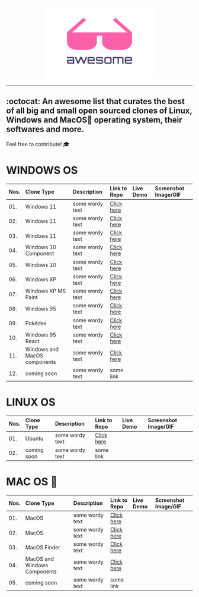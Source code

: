 
<div align="center">
	<img width="300" height="200" src="media/logo.svg" alt="Awesome">	<br>
	<hr>
	</div>

## :octocat: An awesome list that curates the best of all big and small open sourced clones of Linux, Windows and MacOS operating system, their softwares and more.
Feel free to contribute! 🎓

# WINDOWS OS
 Nos. | Clone Type |  Description  | Link to Repo | Live Demo | Screenshot Image/GIF 
 :--- | :---- | :--------- | :----------| :---------| :----------------- 
 01. | Windows 11 | some wordy text | [Click here]( https://github.com/Rajaniraiyn/windows11 )  
| 02. | Windows 11 | some wordy text | [Click here]( https://github.com/PiyushSuthar/Windows-11-Web )  |
| 03. | Windows 11 | some wordy text | [Click here]( https://github.com/blueedgetechno/windows11 )  |
| 04. | Windows 10 Component | some wordy text | [Click here]( https://github.com/virtualvivek/react-windows-ui )  |
| 05. | Windows 10 | some wordy text | [Click here]( https://github.com/virtualvivek/Windows10-framework/ )  |
| 06. | Windows XP | some wordy text | [Click here]( https://github.com/ShizukuIchi/winXP )  |
| 07. | Windows XP MS Paint | some wordy text | [Click here]( https://github.com/1j01/jspaint )  |
| 08. | Windows 95 | some wordy text | [Click here]( https://github.com/felixrieseberg/windows95 )  |
| 09. | Pokédex  | some wordy text | [Click here]( https://github.com/wobsoriano/poke95 )  |
| 10. | Windows 95 React | some wordy text | [Click here]( https://github.com/arturbien/React95 )  |
| 11. | Windows and MacOS components | some wordy text | [Click here]( https://github.com/gabrielbull/react-desktop )  |
| 12. | coming soon | some wordy text | some link  |


# LINUX OS
| Nos. | Clone Type | Description  | Link to Repo | Live Demo | Screenshot Image/GIF |
| :--- | :---- | :--------- | :----------| :---------| :----------------- |
| 01. | Ubuntu | some wordy text | [Click here]( https://github.com/vivek9patel/vivek9patel.github.io )  |
| 02. | coming soon | some wordy text | some link  |






# MAC OS 
| Nos. | Clone Type |  Description  | Link to Repo | Live Demo | Screenshot Image/GIF |
| :--- | :---- | :--------- | :----------| :---------| :----------------- |
| 01. | MacOS | some wordy text | [Click here]( https://github.com/PuruVJ/macos-web )  |
| 02. | MacOS | some wordy text | [Click here]( https://github.com/Renovamen/playground-macos )  |
| 03. | MacOS Finder | some wordy text | [Click here]( https://github.com/guyariely/finder-clone )  |
| 04. |MacOS and Windows Components | some wordy text | [Click here]( https://github.com/gabrielbull/react-desktop )  |
| 05. | coming soon | some wordy text | some link  |



